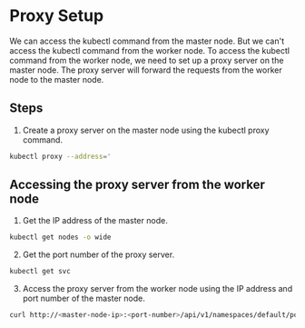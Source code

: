 # Proxy Setup 


We can access the kubectl command from the master node. But we can't access the kubectl command from the worker node. To access the kubectl command from the worker node, we need to set up a proxy server on the master node. The proxy server will forward the requests from the worker node to the master node.

## Steps

1. Create a proxy server on the master node using the kubectl proxy command.

```bash
kubectl proxy --address='
```

## Accessing the proxy server from the worker node

1. Get the IP address of the master node.

```bash
kubectl get nodes -o wide
```

2. Get the port number of the proxy server.

```bash
kubectl get svc
```

3. Access the proxy server from the worker node using the IP address and port number of the master node.

```bash
curl http://<master-node-ip>:<port-number>/api/v1/namespaces/default/pods
```
